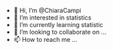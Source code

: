 - 👋 Hi, I’m @ChiaraCampi
- 👀 I’m interested in statistics
- 🌱 I’m currently learning statistic
- 💞️ I’m looking to collaborate on ...
- 📫 How to reach me ...

<!---
ChiaraCampi/ChiaraCampi is a ✨ special ✨ repository because its `README.md` (this file) appears on your GitHub profile.
You can click the Preview link to take a look at your changes.
--->
